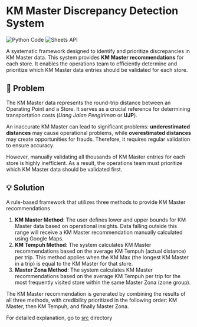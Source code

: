 # **KM Master Discrepancy Detection System**

![Python Code](https://img.shields.io/badge/Python-Code-blue?logo=python&logoColor=white)
![Sheets API](https://img.shields.io/badge/Google_Sheets-API-34A853?logo=googlesheets&logoColor=white)

A systematic framework designed to identify and prioritize discrepancies in KM Master data. This system provides **KM Master recommendations** for each store. It enables the operations team to efficiently determine and prioritize which KM Master data entries should be validated for each store.

## 🎯 **Problem**

The KM Master data represents the round-trip distance between an Operating Point and a Store. It serves as a crucial reference for determining transportation costs (*Uang Jalan Pengiriman* or **UJP**).

An inaccurate KM Master can lead to significant problems: **underestimated distances** may cause operational problems, while **overestimated distances** may create opportunities for frauds. Therefore, it requires regular validation to ensure accuracy.

However, manually validating all thousands of KM Master entries for each store is highly inefficient. As a result, the operations team must prioritize which KM Master data should be validated first.

## 💡 **Solution**

A rule-based framework that utilizes three methods to provide KM Master recommendations
1. **KM Master Method**: The user defines lower and upper bounds for KM Master data based on operational insights. Data falling outside this range will receive a KM Master recommendation manually calculated using Google Maps.
2. **KM Tempuh Method**: The system calculates KM Master recommendations based on the average KM Tempuh (actual distance) per trip. This method applies when the KM Max (the longest KM Master in a trip) is equal to the KM Master for that store.
3. **Master Zona Method**: The system calculates KM Master recommendations based on the average KM Tempuh per trip for the most frequently visited store within the same Master Zona (zone group).

The KM Master recommendation is generated by combining the results of all three methods, with credibility prioritized in the following order: KM Master, then KM Tempuh, and finally Master Zona.

For detailed explanation, go to [src](https://github.com/MNAtthoriq/km-master-discrepancy-detection-system/tree/main/src) directory
